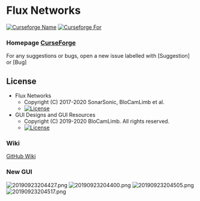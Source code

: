 # Flux Networks
[![Curseforge Name](http://cf.way2muchnoise.eu/full_248020_downloads.svg)](https://www.curseforge.com/minecraft/mc-mods/flux-networks)
[![Curseforge For](http://cf.way2muchnoise.eu/versions/For%20MC_248020_all.svg)](https://www.curseforge.com/minecraft/mc-mods/flux-networks)

### Homepage [CurseForge](https://www.curseforge.com/minecraft/mc-mods/flux-networks)
For any suggestions or bugs, open a new issue labelled with [Suggestion] or [Bug]
## License
* Flux Networks
  - Copyright (C) 2017-2020 SonarSonic, BloCamLimb et al.
  - [![License](https://img.shields.io/badge/License-MIT-red.svg?style=flat-square)](http://opensource.org/licenses/MIT)
* GUI Designs and GUI Resources
  -  Copyright (C) 2019-2020 BloCamLimb. All rights reserved.
  - [![License](https://img.shields.io/badge/License-CC%20BY--NC--SA%204.0-yellow.svg?style=flat-square)](https://creativecommons.org/licenses/by-nc-sa/4.0/)
### Wiki
[GitHub Wiki](https://github.com/SonarSonic/Flux-Networks/wiki)
### New GUI
![20190923204427.png](https://i.loli.net/2019/09/23/1ZVtXlg3MvBIGQH.png)
![20190923204400.png](https://i.loli.net/2019/09/23/reLOqVAwiDTaQvx.png)
![20190923204505.png](https://i.loli.net/2019/09/23/6FdKngioTEyaB5N.png)
![20190923204517.png](https://i.loli.net/2019/09/23/QlBPcfvV15pjzs4.png)
